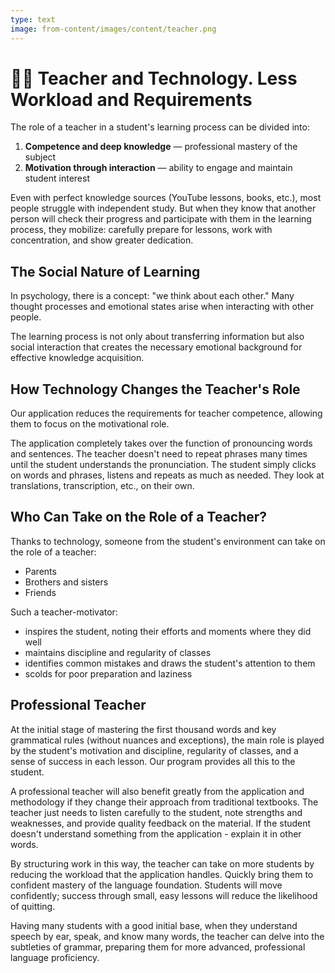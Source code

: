 ```yaml
---
type: text
image: from-content/images/content/teacher.png
---
```


# 🧑‍💻 Teacher and Technology. Less Workload and Requirements

The role of a teacher in a student's learning process can be divided into:

1. **Competence and deep knowledge** — professional mastery of the subject
2. **Motivation through interaction** — ability to engage and maintain student interest

Even with perfect knowledge sources (YouTube lessons, books, etc.), most people struggle with independent study. But when they know that another person will check their progress and participate with them in the learning process, they mobilize: carefully prepare for lessons, work with concentration, and show greater dedication.

## The Social Nature of Learning

In psychology, there is a concept: "we think about each other." Many thought processes and emotional states arise when interacting with other people.

The learning process is not only about transferring information but also social interaction that creates the necessary emotional background for effective knowledge acquisition.

## How Technology Changes the Teacher's Role

Our application reduces the requirements for teacher competence, allowing them to focus on the motivational role.

The application completely takes over the function of pronouncing words and sentences. The teacher doesn't need to repeat phrases many times until the student understands the pronunciation. The student simply clicks on words and phrases, listens and repeats as much as needed. They look at translations, transcription, etc., on their own.

## Who Can Take on the Role of a Teacher?

Thanks to technology, someone from the student's environment can take on the role of a teacher:

- Parents
- Brothers and sisters
- Friends

Such a teacher-motivator:

- inspires the student, noting their efforts and moments where they did well
- maintains discipline and regularity of classes
- identifies common mistakes and draws the student's attention to them
- scolds for poor preparation and laziness

## Professional Teacher

At the initial stage of mastering the first thousand words and key grammatical rules (without nuances and exceptions), the main role is played by the student's motivation and discipline, regularity of classes, and a sense of success in each lesson. Our program provides all this to the student.

A professional teacher will also benefit greatly from the application and methodology if they change their approach from traditional textbooks. The teacher just needs to listen carefully to the student, note strengths and weaknesses, and provide quality feedback on the material. If the student doesn't understand something from the application - explain it in other words.

By structuring work in this way, the teacher can take on more students by reducing the workload that the application handles. Quickly bring them to confident mastery of the language foundation. Students will move confidently; success through small, easy lessons will reduce the likelihood of quitting.

Having many students with a good initial base, when they understand speech by ear, speak, and know many words, the teacher can delve into the subtleties of grammar, preparing them for more advanced, professional language proficiency.
